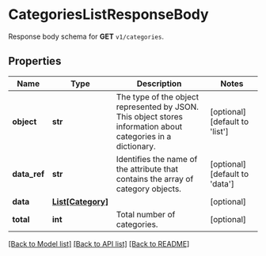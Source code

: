 # CategoriesListResponseBody

Response body schema for **GET** `v1/categories`.

## Properties
Name | Type | Description | Notes
------------ | ------------- | ------------- | -------------
**object** | **str** | The type of the object represented by JSON. This object stores information about categories in a dictionary. | [optional] [default to 'list']
**data_ref** | **str** | Identifies the name of the attribute that contains the array of category objects. | [optional] [default to 'data']
**data** | [**List[Category]**](Category.md) |  | [optional] 
**total** | **int** | Total number of categories. | [optional] 

[[Back to Model list]](../README.md#documentation-for-models) [[Back to API list]](../README.md#documentation-for-api-endpoints) [[Back to README]](../README.md)


